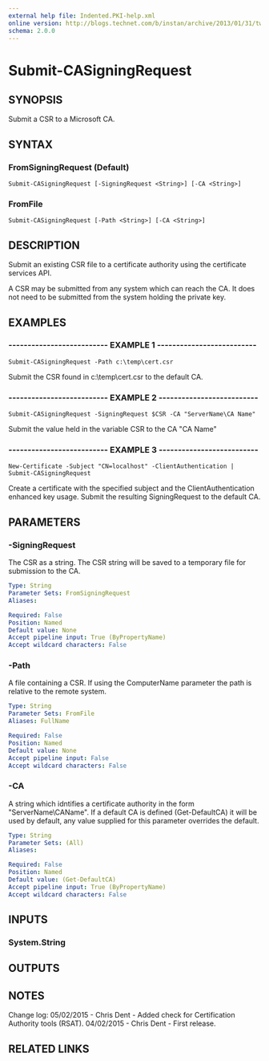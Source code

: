 ```yaml
---
external help file: Indented.PKI-help.xml
online version: http://blogs.technet.com/b/instan/archive/2013/01/31/tweaking-adcs-performance.aspx
schema: 2.0.0
---
```


# Submit-CASigningRequest

## SYNOPSIS
Submit a CSR to a Microsoft CA.

## SYNTAX

### FromSigningRequest (Default)
```
Submit-CASigningRequest [-SigningRequest <String>] [-CA <String>]
```

### FromFile
```
Submit-CASigningRequest [-Path <String>] [-CA <String>]
```

## DESCRIPTION
Submit an existing CSR file to a certificate authority using the certificate services API.

A CSR may be submitted from any system which can reach the CA.
It does not need to be submitted from the system holding the private key.

## EXAMPLES

### -------------------------- EXAMPLE 1 --------------------------
```
Submit-CASigningRequest -Path c:\temp\cert.csr
```

Submit the CSR found in c:\temp\cert.csr to the default CA.

### -------------------------- EXAMPLE 2 --------------------------
```
Submit-CASigningRequest -SigningRequest $CSR -CA "ServerName\CA Name"
```

Submit the value held in the variable CSR to the CA "CA Name"

### -------------------------- EXAMPLE 3 --------------------------
```
New-Certificate -Subject "CN=localhost" -ClientAuthentication | Submit-CASigningRequest
```

Create a certificate with the specified subject and the ClientAuthentication enhanced key usage.
Submit the resulting SigningRequest to the default CA.

## PARAMETERS

### -SigningRequest
The CSR as a string.
The CSR string will be saved to a temporary file for submission to the CA.

```yaml
Type: String
Parameter Sets: FromSigningRequest
Aliases: 

Required: False
Position: Named
Default value: None
Accept pipeline input: True (ByPropertyName)
Accept wildcard characters: False
```

### -Path
A file containing a CSR.
If using the ComputerName parameter the path is relative to the remote system.

```yaml
Type: String
Parameter Sets: FromFile
Aliases: FullName

Required: False
Position: Named
Default value: None
Accept pipeline input: False
Accept wildcard characters: False
```

### -CA
A string which idntifies a certificate authority in the form "ServerName\CAName".
If a default CA is defined (Get-DefaultCA) it will be used by default, any value supplied for this parameter overrides the default.

```yaml
Type: String
Parameter Sets: (All)
Aliases: 

Required: False
Position: Named
Default value: (Get-DefaultCA)
Accept pipeline input: True (ByPropertyName)
Accept wildcard characters: False
```

## INPUTS

### System.String

## OUTPUTS

## NOTES
Change log:
    05/02/2015 - Chris Dent - Added check for Certification Authority tools (RSAT).
    04/02/2015 - Chris Dent - First release.

## RELATED LINKS

